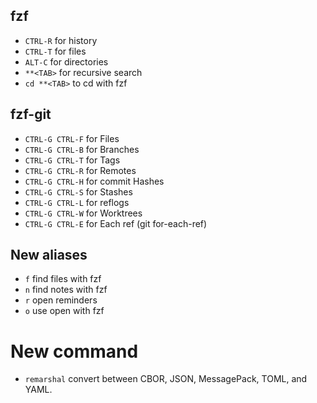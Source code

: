 ## fzf

- `CTRL-R` for history
- `CTRL-T` for files
- `ALT-C` for directories
- `**<TAB>` for recursive search
- `cd **<TAB>` to cd with fzf

## fzf-git

- `CTRL-G CTRL-F` for Files
- `CTRL-G CTRL-B` for Branches
- `CTRL-G CTRL-T` for Tags
- `CTRL-G CTRL-R` for Remotes
- `CTRL-G CTRL-H` for commit Hashes
- `CTRL-G CTRL-S` for Stashes
- `CTRL-G CTRL-L` for reflogs
- `CTRL-G CTRL-W` for Worktrees
- `CTRL-G CTRL-E` for Each ref (git for-each-ref)

## New aliases

- `f` find files with fzf
- `n` find notes with fzf
- `r` open reminders
- `o` use open with fzf

# New command

- `remarshal` convert between CBOR, JSON, MessagePack, TOML, and YAML.
